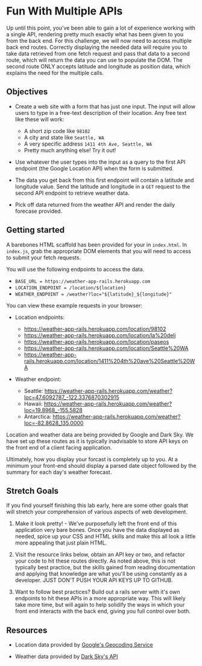 # Fun With Multiple APIs

Up until this point, you've been able to gain a lot of experience working with a single API, rendering pretty much exactly what has been given to you from the back end. For this challenge, we will now need to access multiple back end routes. Correctly displaying the needed data will require you to take data retrieved from one fetch request and pass that data to a second route, which will return the data you can use to populate the DOM. The second route ONLY accepts latitude and longitude as position data, which explains the need for the multiple calls.

## Objectives

- Create a web site with a form that has just one input. The input will allow
users to type in a free-text description of their location. Any free text
like these will work:
  - A short zip code like `98102`
  - A city and state like `Seattle, WA`
  - A very specific address `1411 4th Ave, Seattle, WA`
  - Pretty much anything else! Try it out!

- Use whatever the user types into the input as a query to the first API endpoint (the Google Location API) when the form is submitted. 

- The data you get back from this first endpoint will contain a latitude and longitude value. Send the latitude and longitude in a `GET` request to the second API endpoint to retrieve weather data.

- Pick off data returned from the weather API and render the daily forecase provided.

## Getting started

A barebones HTML scaffold has been provided for your in `index.html`. In `index.js`, grab the appropriate DOM elements that you will need to access to submit your fetch requests.

You will use the following endpoints to access the data.

* `BASE_URL = https://weather-app-rails.herokuapp.com`
* `LOCATION_ENDPOINT = /location/${location}`
* `WEATHER_ENDPOINT = /weather?loc="${latitude}_${longitude}"`

You can view these example requests in your browser:

* Location endpoints:
  * https://weather-app-rails.herokuapp.com/location/98102
  * https://weather-app-rails.herokuapp.com/location/la%20deli
  * https://weather-app-rails.herokuapp.com/location/paseos
  * https://weather-app-rails.herokuapp.com/location/Seattle%20WA
  * https://weather-app-rails.herokuapp.com/location/1411%204th%20ave%20Seattle%20WA

* Weather endpoint:
  * Seattle: https://weather-app-rails.herokuapp.com/weather?loc=47.6092787_-122.3376870302915
  * Hawaii: https://weather-app-rails.herokuapp.com/weather?loc=19.8968_-155.5828
  * Antarctica: https://weather-app-rails.herokuapp.com/weather?loc=-82.8628_135.0000

Location and weather data are being provided by Google and Dark Sky. We have
set up these routes as it is typically inadvisable to store API keys on the
front end of a client facing application.

Ultimately, how you display your forcast is completely up to you. At a
minimum your front-end should display a parsed date object followed by the
summary for each day's weather forecast.

## Stretch Goals

If you find yourself finishing this lab early, here are some other goals that will stretch your comprehension of various aspects of web development.

1. Make it look pretty! - We've purposefully left the front end of this application very bare bones. Once you have the data displayed as needed, spice up your CSS and HTML skills and make this all look a little more appealing that just plain HTML.

2. Visit the resource links below, obtain an API key or two, and refactor your code to hit these routes directly. As noted above, this is not typically best practice, but the skills gained from reading documentation and applying that knowledge are what you'll be using constantly as a developer. JUST DON'T PUSH YOUR API KEYS UP TO GITHUB.

3. Want to follow best practices? Build out a rails server with it's own endpoints to hit these APIs in a more appropriate way. This will likely take more time, but will again to help solidify the ways in which your front end interacts with the back end, giving you full control over both.

## Resources

- Location data provided by [Google's Geocoding Service](https://developers.google.com/maps/documentation/javascript/geocoding)

- Weather data provided by [Dark Sky's API](https://darksky.net/dev/docs)
